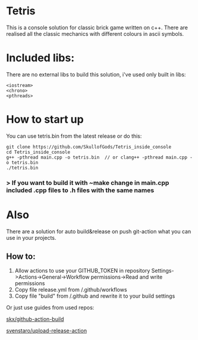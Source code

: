 # Tetris
This is a console solution for classic brick game written on c++. 
There are realised all the classic mechanics with different colours in ascii symbols.

# Included libs:
There are no external libs to build this solution, i've used only built in libs:
```
<iostream>
<chrono>
<pthreads>
```

# How to start up
You can use tetris.bin from the latest release or do this:

```
git clone https://github.com/SkullofGods/Tetris_inside_console
cd Tetris_inside_console
g++ -pthread main.cpp -o tetris.bin  // or clang++ -pthread main.cpp -o tetris.bin
./tetris.bin
```

### > If you want to build it with ~make change in main.cpp included .cpp files to .h files with the same names

# Also
There are a solution for auto build&release on push git-action what you can use in your projects. 

## How to:
1. Allow actions to use your GITHUB_TOKEN in repository 
  Settings->Actions->General->Workflow permissions->Read and write permissions
2. Copy file release.yml from /.github/workflows
3. Copy file "build" from /.github and rewrite it to your build settings

Or just use guides from used repos:

  [skx/github-action-build](https://github.com/skx/github-action-build)
  
  [svenstaro/upload-release-action](https://github.com/svenstaro/upload-release-action)
